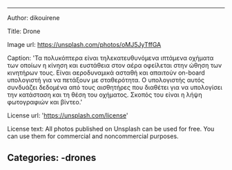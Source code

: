 ---
Author: dikouirene

Title: Drone

Image url: https://unsplash.com/photos/oMJ5JyTffGA

Caption: 'Τα πολυκόπτερα είναι τηλεκατευθυνόμενα ιπτάμενα οχήματα των οποίων η κίνηση και ευστάθεια στον αέρα οφείλεται στην ώθηση των κινητήρων τους. Είναι αεροδυναμικά ασταθή και απαιτούν on-board υπολογιστή για να πετάξουν με σταθερότητα. Ο υπολογιστής αυτός συνδυάζει δεδομένα από τους αισθητήρες που διαθέτει για να υπολογίσει την κατάσταση και τη θέση του οχήματος. Σκοπός του είναι η λήψη φωτογραφιών και βίντεο.'

License url: 'https://unsplash.com/license'

License text: All photos published on Unsplash can be used for free. You can use them for commercial and noncommercial purposes.

Categories:
-drones
 ---
